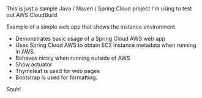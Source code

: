 # 
This is just a sample Java / Maven / Spring Cloud project I'm using to test out AWS CloudBuild                        
    
Example of a simple web app that shows the instance environment.    
- Demonstrates basic usage of a Spring Cloud AWS web app   
- Uses Spring Cloud AWS to obtain EC2 instance metadata when running in AWS.   
- Behaves nicely when running outside of AWS    
- Show actuator  
- Thymeleaf is used for web pages      
- Bootstrap is used for formatting.    

Snuh! 
       
 
